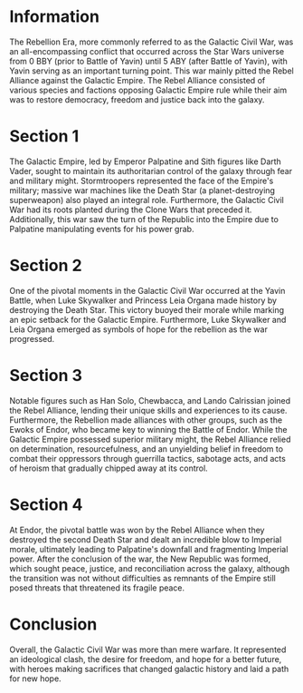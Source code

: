 # Information

The Rebellion Era, more commonly referred to as the Galactic Civil War, was an all-encompassing conflict that occurred across the Star Wars universe from 0 BBY (prior to Battle of Yavin) until 5 ABY (after Battle of Yavin), with Yavin serving as an important turning point.
This war mainly pitted the Rebel Alliance against the Galactic Empire.
The Rebel Alliance consisted of various species and factions opposing Galactic Empire rule while their aim was to restore democracy, freedom and justice back into the galaxy.

# Section 1

The Galactic Empire, led by Emperor Palpatine and Sith figures like Darth Vader, sought to maintain its authoritarian control of the galaxy through fear and military might.
Stormtroopers represented the face of the Empire's military; massive war machines like the Death Star (a planet-destroying superweapon) also played an integral role.
Furthermore, the Galactic Civil War had its roots planted during the Clone Wars that preceded it.
Additionally, this war saw the turn of the Republic into the Empire due to Palpatine manipulating events for his power grab.

# Section 2

One of the pivotal moments in the Galactic Civil War occurred at the Yavin Battle, when Luke Skywalker and Princess Leia Organa made history by destroying the Death Star.
This victory buoyed their morale while marking an epic setback for the Galactic Empire.
Furthermore, Luke Skywalker and Leia Organa emerged as symbols of hope for the rebellion as the war progressed.

# Section 3

Notable figures such as Han Solo, Chewbacca, and Lando Calrissian joined the Rebel Alliance, lending their unique skills and experiences to its cause.
Furthermore, the Rebellion made alliances with other groups, such as the Ewoks of Endor, who became key to winning the Battle of Endor.
While the Galactic Empire possessed superior military might, the Rebel Alliance relied on determination, resourcefulness, and an unyielding belief in freedom to combat their oppressors through guerrilla tactics, sabotage acts, and acts of heroism that gradually chipped away at its control.

# Section 4

At Endor, the pivotal battle was won by the Rebel Alliance when they destroyed the second Death Star and dealt an incredible blow to Imperial morale, ultimately leading to Palpatine's downfall and fragmenting Imperial power.
After the conclusion of the war, the New Republic was formed, which sought peace, justice, and reconciliation across the galaxy, although the transition was not without difficulties as remnants of the Empire still posed threats that threatened its fragile peace.

# Conclusion

Overall, the Galactic Civil War was more than mere warfare.
It represented an ideological clash, the desire for freedom, and hope for a better future, with heroes making sacrifices that changed galactic history and laid a path for new hope.

